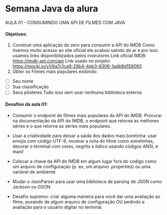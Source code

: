 # Semana Java da alura

AULA 01 - CONSUMINDO UMA API DE FILMES COM JAVA
#### Objetivos: 
1. Construir uma aplicação do zero para consumir a API do IMDB 
Como tivemos muito acesso ao site oficial ele acabou saindo do ar e por isso usamos links disponibilizados pelos instrutores
Link oficial IMDB: https://imdb-api.com/api
Link usado no projeto: https://mocki.io/v1/9a7c1ca9-29b4-4eb3-8306-1adb9d159060
2. Obter os Filmes mais populares exibindo:
  - [ ] Seu nome
  - [ ] Sua classificação
  - [ ] Seus pôsteres
Tudo isso sem usar nenhuma biblioteca externa
 
#### Desafios da aula 01:
- Consumir o endpoint de filmes mais populares da API do IMDB. Procurar na documentação da API do IMDB, o endpoint que retorna as melhores séries e o que retorna as séries mais populares.

- Usar a criatividade para deixar a saída dos dados mais bonitinha: usar emojis com código UTF-8, mostrar a nota do filme como estrelinhas, decorar o terminal com cores, negrito e itálico usando códigos ANSI, e mais!

- Colocar a chave da API do IMDB em algum lugar fora do código como um arquivo de configuração (p. ex, um arquivo .properties) ou uma variável de ambiente

- Mudar o JsonParser para usar uma biblioteca de parsing de JSON como Jackson ou GSON

- Desafio supremo: criar alguma maneira para você dar uma avaliação ao filme, puxando de algum arquivo de configuração OU pedindo a avaliação para o usuário digitar no terminal.
